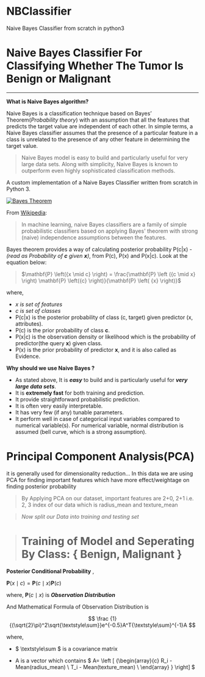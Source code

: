 # NBClassifier
Naive Bayes Classifier from scratch in python3

# **Naive Bayes Classifier For Classifying Whether The Tumor Is Benign or Malignant**
***

**What is Naive Bayes algorithm?**

Naive Bayes is a classification technique based on Bayes’ Theorem(*Probability theory*) with an assumption that all the features that predicts the target value are independent of each other. In simple terms, a Naive Bayes classifier assumes that the presence of a particular feature in a class is unrelated to the presence of any other feature in determining the target value.

> Naive Bayes model is easy to build and particularly useful for very large data sets. Along with simplicity, Naive Bayes is known to outperform even highly sophisticated classification methods.

A custom implementation of a Naive Bayes Classifier written from scratch in Python 3.

[![Bayes Theorem](bayes-theorem.png)](http://www.saedsayad.com/naive_bayesian.htm)

From [Wikipedia](https://en.wikipedia.org/wiki/Naive_Bayes_classifier):

> In machine learning, naive Bayes classifiers are a family of simple probabilistic classifiers based on applying Bayes' theorem with strong (naive) independence assumptions between the features.


Bayes theorem provides a way of calculating posterior probability P(c|x) - *(read as Probability of **c** given **x**)*,  from P(c), P(x) and P(x|c). Look at the equation below:
>
> $\mathbf{P} \left({x \mid c} \right) = \frac{\mathbf{P} \left ({c \mid x} \right) \mathbf{P} \left({c} \right)}{\mathbf{P} \left( {x} \right)}$

where,

* *x is set of features*
* *c is set of classes*
* P(c|x) is the posterior probability of class (c, target) given predictor (x, attributes).
* P(c) is the prior probability of class **c**.
* P(x|c) is the observation density or likelihood which is the probability of predictor(the query  **x**) given class.
* P(x) is the prior probability of predictor **x**, and it is also called as Evidence.

**Why should we use Naive Bayes ?**

* As stated above, It is **_easy_** to build and is particularly useful for **_very large data sets_**.
* It is **extremely fast** for both training and prediction.
* It provide straightforward probabilistic prediction.
* It is often very easily interpretable.
* It has very few (if any) tunable parameters.
* It perform well in case of categorical input variables compared to numerical variable(s). For numerical variable, normal distribution is assumed (bell curve, which is a strong assumption).


# Principal Component Analysis(PCA)

it is generally used for dimensionality reduction...
In this data we are using PCA for finding important features which have more effect/weightage on finding posterior probability



> By Applying PCA on our dataset, important features are 2+0, 2+1 i.e. 2, 3 index of our data which is radius_mean and texture_mean

> *Now split our Data into training and testing set*


># Training of Model and Seperating By Class: { Benign, Malignant }



**Posterior Conditional Probability** ,

$\mathbf{P} \left({x \mid c} \right) = \mathbf{P} \left ({c \mid x} \right) \mathbf{P} \left({c} \right)$

where, $\mathbf{P} \left ({c \mid x} \right)$ is ***Observation Distribution***

And Mathematical Formula of Observation Distribution is

$$ \frac {1}{(\sqrt{2}\pi)^2\sqrt{\textstyle\sum}}e^{-0.5}A^T{\textstyle\sum}^{-1}A $$

where,

* $ \textstyle\sum $    is a covariance matrix

* A is a vector which contains 
$
A=
  \left [ 
      {\begin{array}{c}
           R_i - Mean(radius\_mean) \\
           T_i - Mean(texture\_mean) \\
      \end{array} } 
  \right]
$

